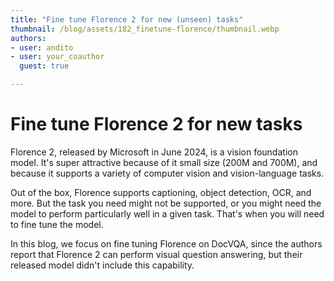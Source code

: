 ```yaml
---
title: "Fine tune Florence 2 for new (unseen) tasks" 
thumbnail: /blog/assets/182_finetune-florence/thumbnail.webp
authors:
- user: andito
- user: your_coauthor
  guest: true

---
```


# Fine tune Florence 2 for new tasks

Florence 2, released by Microsoft in June 2024, is a vision foundation model. It's super attractive because of it small size (200M and 700M), and because it supports a variety of computer vision and vision-language tasks.

Out of the box, Florence supports captioning, object detection, OCR, and more. But the task you need might not be supported, or you might need the model to perform particularly well in a given task. That's when you will need to fine tune the model.

In this blog, we focus on fine tuning Florence on DocVQA, since the authors report that Florence 2 can perform visual question answering, but their released model didn't include this capability. 

